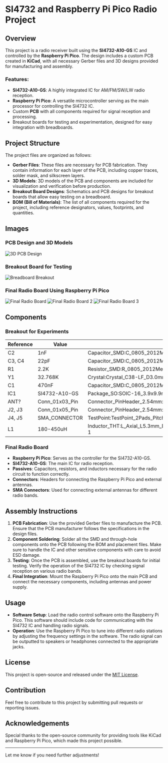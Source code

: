 # SI4732 and Raspberry Pi Pico Radio Project

## Overview

This project is a radio receiver built using the **SI4732-A10-GS** IC and controlled by the **Raspberry Pi Pico**. The design includes a custom PCB created in **KiCad**, with all necessary Gerber files and 3D designs provided for manufacturing and assembly.

### Features:
- **SI4732-A10-GS**: A highly integrated IC for AM/FM/SW/LW radio reception.
- **Raspberry Pi Pico**: A versatile microcontroller serving as the main processor for controlling the SI4732 IC.
- Custom **PCB** with all components required for signal reception and processing.
- Breakout boards for testing and experimentation, designed for easy integration with breadboards.

## Project Structure

The project files are organized as follows:

- **Gerber Files**: These files are necessary for PCB fabrication. They contain information for each layer of the PCB, including copper traces, solder mask, and silkscreen layers.
- **3D Models**: 3D models of the PCB and components are included for visualization and verification before production.
- **Breakout Board Designs**: Schematics and PCB designs for breakout boards that allow easy testing on a breadboard.
- **BOM (Bill of Materials)**: The list of all components required for the project, including reference designators, values, footprints, and quantities.

## Images

### PCB Design and 3D Models
![3D PCB Design](https://github.com/user-attachments/assets/424be22d-f024-4497-952e-059343f89fda)

### Breakout Board for Testing
![Breadboard Breakout](https://github.com/user-attachments/assets/44f736cd-cd30-4c3b-8920-d6db453d7e3e)

### Final Radio Board Using Raspberry Pi Pico
![Final Radio Board](https://github.com/user-attachments/assets/e37367b4-a990-41a8-8ce4-c47739ac6233)
![Final Radio Board 2](https://github.com/user-attachments/assets/71ce5a44-2c63-4fc8-8a37-ab279e97686c)
![Final Radio Board 3](https://github.com/user-attachments/assets/716aeb7f-6ff4-4b4e-a1e4-f71169a73b50)

## Components

### Breakout for Experiments

| Reference | Value | Footprint | Qty |
|-----------|-------|-----------|-----|
| C2        | 1nF   | Capacitor_SMD:C_0805_2012Metric_Pad1.18x1.45mm_HandSolder | 1   |
| C3, C4    | 22pF  | Capacitor_SMD:C_0805_2012Metric_Pad1.18x1.45mm_HandSolder | 2   |
| R1        | 2.2K  | Resistor_SMD:R_0805_2012Metric_Pad1.20x1.40mm_HandSolder  | 1   |
| Y1        | 32.768K | Crystal:Crystal_C38-LF_D3.0mm_L8.0mm_Horizontal | 1 |
| C1        | 470nF | Capacitor_SMD:C_0805_2012Metric_Pad1.18x1.45mm_HandSolder | 1   |
| IC1       | SI4732-A10-GS | Package_SO:SOIC-16_3.9x9.9mm_P1.27mm | 1 |
| ANT?      | Conn_01x03_Pin | Connector_PinHeader_2.54mm:PinHeader_1x03_P2.54mm_Vertical | 1 |
| J2, J3    | Conn_01x05_Pin | Connector_PinHeader_2.54mm:PinHeader_1x05_P2.54mm_Vertical | 2 |
| J4, J5    | SMA_CONNECTOR | TestPoint:TestPoint_2Pads_Pitch2.54mm_Drill0.8mm | 2 |
| L1        | 180-450uH | Inductor_THT:L_Axial_L5.3mm_D2.2mm_P10.16mm_Horizontal_Vishay_IM-1 | 1 |

### Final Radio Board

- **Raspberry Pi Pico**: Serves as the controller for the SI4732-A10-GS.
- **SI4732-A10-GS**: The main IC for radio reception.
- **Passives**: Capacitors, resistors, and inductors necessary for the radio circuit to function correctly.
- **Connectors**: Headers for connecting the Raspberry Pi Pico and external antennas.
- **SMA Connectors**: Used for connecting external antennas for different radio bands.

## Assembly Instructions

1. **PCB Fabrication**: Use the provided Gerber files to manufacture the PCB. Ensure that the PCB manufacturer follows the specifications in the design files.
2. **Component Soldering**: Solder all the SMD and through-hole components onto the PCB following the BOM and placement files. Make sure to handle the IC and other sensitive components with care to avoid ESD damage.
3. **Testing**: Once the PCB is assembled, use the breakout boards for initial testing. Verify the operation of the SI4732 IC by checking signal reception on various radio bands.
4. **Final Integration**: Mount the Raspberry Pi Pico onto the main PCB and connect the necessary components, including antennas and power supply.

## Usage

- **Software Setup**: Load the radio control software onto the Raspberry Pi Pico. This software should include code for communicating with the SI4732 IC and handling radio signals.
- **Operation**: Use the Raspberry Pi Pico to tune into different radio stations by adjusting the frequency settings in the software. The radio signal can be outputted to speakers or headphones connected to the appropriate jacks.

## License

This project is open-source and released under the [MIT License](LICENSE).

## Contribution

Feel free to contribute to this project by submitting pull requests or reporting issues.

## Acknowledgements

Special thanks to the open-source community for providing tools like KiCad and Raspberry Pi Pico, which made this project possible.

---

Let me know if you need further adjustments!
